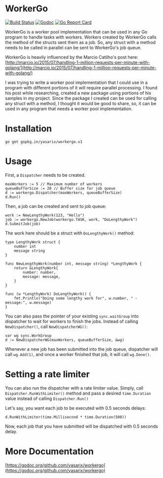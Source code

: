 # WorkerGo

[![Build Status](https://travis-ci.org/yasarix/workergo.svg?branch=master)](https://travis-ci.org/yasarix/workergo)
[![Godoc](http://img.shields.io/badge/godoc-reference-blue.svg?style=flat)](https://godoc.org/github.com/yasarix/workergo)
[![Go Report Card](https://goreportcard.com/badge/github.com/yasarix/workergo)](https://goreportcard.com/report/github.com/yasarix/workergo)

WorkerGo is a worker pool implementation that can be used in any Go program to handle tasks with workers. Workers created by WorkerGo calls the method of the structs sent them as a job. So, any struct with a method needs to be called in parallel can be sent to WorkerGo's job queue.

WorkerGo is heavily influenced by the Marcio Catilho's post here: [http://marcio.io/2015/07/handling-1-million-requests-per-minute-with-golang/](http://marcio.io/2015/07/handling-1-million-requests-per-minute-with-golang/)

I was trying to write a worker pool implementation that I could use in a program with different portions of it will require parallel processing. I found his post while researching, created a new package using portions of his samples in my project. Since the package I created can be used for calling any struct with a method, I thought it would be good to share, so, it can be used in any program that needs a worker pool implementation.

# Installation

```
go get gopkg.in/yasarix/workergo.v1
```

# Usage

First, a `Dispatcher` needs to be created.

```
maxWorkers := 5 // Maximum number of workers
queueBufferSize := 20 // Buffer size for job queue
d := workergo.Dispatcher(maxWorkers, queueBufferSize)
d.Run()
```

Then, a job can be created and sent to job queue:

```
work := NewLengthyWork(123, "Hello")
job := workergo.NewJob(workergo.TASK, work, "DoLengthyWork")
d.SubmitJob(job)
```

The work here should be a struct with `DoLengthyWork()` method:

```
type LengthyWork struct {
	number int
	message string
}

func NewLengthyWork(number int, message string) *LengthyWork {
	return &LengthyWork{
		number: number,
		message: message,
	}
}

func (w *LengthyWork) DoLengthyWork() {
	fmt.Println("Doing some lengthy work for", w.number, " - message:", w.message)
}
```

You can also pass the pointer of your existing `sync.waitGroup` into dispatcher to wait for workers to finish the jobs. Instead of calling `NewDispatcher()`, call `NewDispatcherWG()`:

```
var wg sync.WorkGroup
d := NewDispatcherWG(maxWorkers, queueBufferSize, &wg)
```

Whenever a new job has been submitted into the job queue, dispatcher will call `wg.Add(1)`, and once a worker finished that job, it will call `wg.Done()`.

# Setting a rate limiter

You can also run the dispatcher with a rate limiter value. Simply, call `Dispatcher.RunWithLimiter()` method and pass a desired `time.Duration` value instead of calling `Dispatcher.Run()`

Let's say, you want each job to be executed with 0.5 seconds delays:
```
d.RunWithLimiter(time.Millisecond * time.Duration(500))
```

Now, each job that you have submitted will be dispatched with 0.5 seconds delay.

# More Documentation
[https://godoc.org/github.com/yasarix/workergo](https://godoc.org/github.com/yasarix/workergo)
